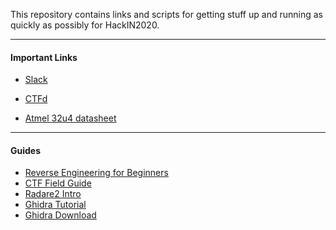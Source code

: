 This repository contains links and scripts for getting stuff up and running as
quickly as possibly for HackIN2020.

---

#### Important Links
* [Slack](http://hackin2020.slack.com/) 
* [CTFd](https://hackin2020.ctfd.io/team)

* [Atmel 32u4 datasheet](http://ww1.microchip.com/downloads/en/devicedoc/atmel-7766-8-bit-avr-atmega16u4-32u4_datasheet.pdf)


---
#### Guides
* [Reverse Engineering for Beginners](https://beginners.re/)
* [CTF Field Guide](https://trailofbits.github.io/ctf/)
* [Radare2 Intro](https://radare.gitbooks.io/radare2book/content/)
* [Ghidra
  Tutorial](http://ghidra.re/courses/GhidraClass/Beginner/Introduction_to_Ghidra_Student_Guide_withNotes.html#Introduction_to_Ghidra_Student_Guide.html)
* [Ghidra Download](https://ghidra-sre.org/)
